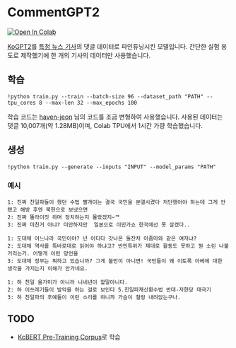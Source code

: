 # CommentGPT2
[![Open In Colab](https://colab.research.google.com/assets/colab-badge.svg)](https://colab.research.google.com/drive/1YGfubih3VCV_V1GbJPraL4j_As2TMREj?usp=sharing)

[KoGPT2](https://github.com/SKT-AI/KoGPT2)를 [특정 뉴스 기사](https://news.v.daum.net/v/20190314112104189)의 댓글 데이터로 파인튜닝시킨 모델입니다. 간단한 실험 용도로 제작했기에 한 개의 기사의 데이터만 사용했습니다.

## 학습
```
!python train.py --train --batch-size 96 --dataset_path "PATH" --tpu_cores 8 --max-len 32 --max_epochs 100
```
학습 코드는 [haven-jeon](https://github.com/haven-jeon/KoGPT2-chatbot) 님의 코드를 조금 변형하여 사용했습니다.
사용된 데이터는 댓글 10,007개(약 1.28MB)이며, Colab TPU에서 1시간 가량 학습했습니다.

## 생성
```
!python train.py --generate --inputs "INPUT" --model_params "PATH"
```

### 예시
```
1: 진짜 친일파들이 했던 수법 빨개이는 결국 국민을 분열시켰다 처단했어야 하는데 그게 안됐고 해방 후엔 북한으로 보냈으면
2: 진짜 똘라이짓 하며 정치하는지 몰랐겠지~ᄏ
3: 진짜 미친거 아냐? 미안하지만  일본으로 이민가쇼 한국에선 못 살겠다..
```
```
1: 도대체 어느나라 국민이야? 넌 어디다 갓나온 돌잔치 아줌마와 같은 여자냐?
2: 도대체 역사를 똑바로대로 읽어야 하냐고? 반민특위가 제대로 활동도 못하고 뭔 소린 나불거리는가. 어떻게 이런 망언을
3: 도대체 정부는 뭐하고 있습니까? 그게 불만이 아니면! 국민들이 왜 이토록 아베에 대한 생각을 가지는지 이해가 안가네요.
```
```
1: 하 친일 올가미가 아니라 니네년이 할말아니다.
2: 하 이쓰레기들이 발악을 하는 걸로 보인다 5.친일파재산환수법 반대-자한당 태극기
3: 하 친일파의 후예들이 이런 소리를 하니까 가슴이 철렁 내려앉는구나.
```

## TODO
* [KcBERT Pre-Training Corpus](https://www.kaggle.com/junbumlee/kcbert-pretraining-corpus-korean-news-comments)로 학습
